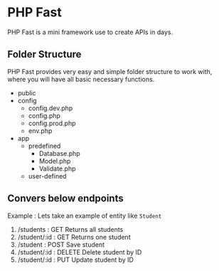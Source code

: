 # PHP Fast
PHP Fast is a mini framework use to create APIs in days.


## Folder Structure
PHP Fast provides very easy and simple folder structure to work with, where you will have all basic necessary functions.

- public
- config
  - config.dev.php
  - config.php
  - config.prod.php
  - env.php
- app
  - predefined
    - Database.php
    - Model.php
    - Validate.php
  - user-defined


## Convers below endpoints

Example : Lets take an example of entity like `Student`

1. /students        : GET       Returns all students
2. /student/:id     : GET       Returns one student
3. /student         : POST      Save student
4. /student/:id     : DELETE    Delete student by ID
5. /student/:id     : PUT       Update student by ID

